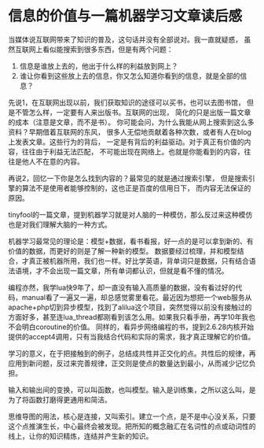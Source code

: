 # 信息的价值与一篇机器学习文章读后感

当媒体说互联网带来了知识的普及，这句话并没有全部说对。我一直就疑惑，
虽然互联网上看似能搜索到很多东西，但是有两个问题：

1. 信息是谁放上去的，他出于什么样的利益放到网上？
2. 谁让你看到这些放上去的信息，你又怎么知道你看到的信息，就是全部的信息？

先说1，在互联网出现以前，我们获取知识的途径可以买书，也可以去图书馆，
但是不管怎么样，一定要有人来出版书。互联网的出现，
简化的只是出版一篇文章的成本（注意是文章，而不是书）。
你可能会问，为什么我能从网上搜索到这么多资料？早期借着互联网的东风，
很多人无偿地贡献着各种次数，或者有人在blog上发表文章。这些行为的背后，
一定是有背后的利益驱动。对于真正有价值的内容，往往由于利益无法匹配，
不可能出现在网络上。也就是你能看到的内容，往往是他人不在意的内容。

再说2，回忆一下你是怎么找到内容的？最常见的就是通过搜索引擎，
但是搜索引擎的算法不是使用者能够控制的，这也正是百度的信用日下，
而内容无法保证的原因。

tinyfool的一篇文章，提到机器学习就是对人脑的一种模仿，那么反过来这种模仿也是对我们理解大脑的一种方式。

机器学习最常见的理论是：模型+数据，看书看报，好一点的是可以拿到新的、有价值的数据，而更好的则是了解一种新的模型。 数据要经过梳理，并和模型结合，才真正被机器所用，我们也一样。好比学英语，背单词只是数据，只有结合语法语境，才不会出现一篇文章，所有单词都认识，但就是看不懂的情况。

编程亦然，我学lua快9年了，却一直没有输入高质量的数据，没有看过好的代码，manual看了一遍又一遍，却总感觉雾里看花。最近因为想把一个web服务从apache+php切到异步模型，找到了alilua这个项目，突然觉得以前没有接触过的方面好多，甚至连lua_thread都刚看到该怎么用。如果我只看手册，再学10年我也不会明白coroutine的价值。 同样的，看异步网络编程的书，提到2.6.28内核开始提供的accept4调用，只有当我结合代码和实际的需求，我才真正理解它的价值。

学习的意义，在于把接触到的例子，总结成共性并正交化的点。共性后的规律，再应用到新问题，反过来完善规律，正交则是使点的数量达到最小，从而减少记忆负担。

输入和输出间的变换，可以叫函数，也叫模型。输入是训练集，之所以这么叫，是为了将函数打磨得更通用和简洁。

思维导图的用法，核心是连接，又叫索引。建立一个点，是不是中心没关系，只要这个点推演生长，中心最终会被发现。把所知的概念融汇在名词性的点或动词性的线上，让你的知识精炼，连结并产生新的知识。